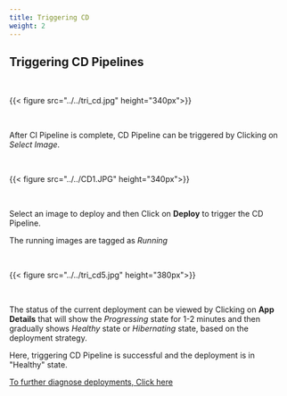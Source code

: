 ```yaml
---
title: Triggering CD
weight: 2
---
```


## Triggering CD Pipelines

&nbsp;&nbsp;

{{< figure src="../../tri_cd.jpg" height="340px">}}

&nbsp;&nbsp;

After CI Pipeline is complete, CD Pipeline can be triggered by Clicking on 
*Select Image*.

&nbsp;&nbsp;

{{< figure src="../../CD1.JPG" height="340px">}}

&nbsp;&nbsp;

Select an image to deploy and then Click on **Deploy** to trigger the CD Pipeline.

The running images are tagged as *Running*

&nbsp;&nbsp;

{{< figure src="../../tri_cd5.jpg" height="380px">}}

&nbsp;&nbsp;

The  status of the current deployment can be viewed by Clicking on **App Details** that will show the *Progressing* state for 1-2 minutes and then gradually shows *Healthy* state or *Hibernating* state, based on the deployment strategy.

Here, triggering CD Pipeline is successful and the deployment is in "Healthy" state.



[To further diagnose deployments, Click here](/debugging_deployments_and_monitoring/)

